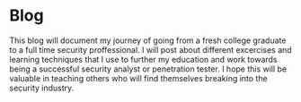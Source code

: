 <h1>Blog</h1>
<p1>This blog will document my journey of going from a fresh college graduate to a full time security proffessional.  I will post about different
excercises and learning techniques that I use to further my education and work towards being a successful security analyst or penetration
tester.  I hope this will be valuable in teaching others who will find themselves breaking into the security industry.</p1>
